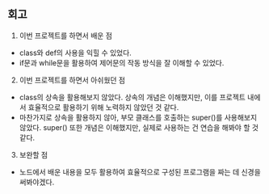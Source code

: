 ## 회고


1) 이번 프로젝트를 하면서 배운 점
  - class와 def의 사용을 익힐 수 있었다.
  - if문과 while문을 활용하여 제어문의 작동 방식을 잘 이해할 수 있었다.

2) 이번 프로젝트를 하면서 아쉬웠던 점
  - class의 상속을 활용해보지 않았다. 상속의 개념은 이해했지만, 이를 프로젝트 내에서 효율적으로 활용하기 위해 노력하지 않았던 것 같다.
  - 마찬가지로 상속을 활용하지 않아, 부모 클래스를 호출하는 super()를 사용해보지 않았다. super() 또한 개념은 이해했지만, 실제로 사용하는 건 연습을 해봐야 할 것 같다.

3) 보완할 점
  - 노드에서 배운 내용을 모두 활용하여 효율적으로 구성된 프로그램을 짜는 데 신경을 써봐야겠다.
